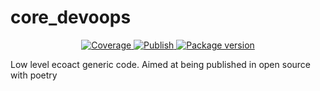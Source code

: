 # core_devoops

<p align="center">
<a href="https://github.com/FR-PAR-ECOACT/core_devoops/blob/main/badges/coverage.svg" target="_blank">
    <img src="https://github.com/FR-PAR-ECOACT/core_devoops/blob/main/badges/coverage.svg" alt="Coverage">
</a>
<a href="https://github.com/FR-PAR-ECOACT/core_devoops/blob/main/badges/pylint.svg" target="_blank">
    <img src="https://github.com/FR-PAR-ECOACT/core_devoops/blob/main/badges/pylint.svg" alt="Publish">
</a>
<a href="https://github.com/FR-PAR-ECOACT/core_devoops/actions/workflows/code-quality.yml/badge.svg" target="_blank">
    <img src="https://github.com/FR-PAR-ECOACT/core_devoops/actions/workflows/code-quality.yml/badge.svg" alt="Package version">
</a>
</p>

Low level ecoact generic code. Aimed at being published in open source with poetry 
